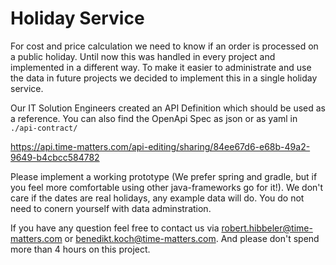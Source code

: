 # Holiday Service

For cost and price calculation we need to know if an order is processed on a public holiday. Until now this was handled in every project and implemented in a different way. To make it easier to administrate and use the data in future projects we decided to implement this in a single holiday service.


Our IT Solution Engineers created an API Definition which should be used as a reference. You can also find the OpenApi Spec as json or as yaml in `./api-contract/`

https://api.time-matters.com/api-editing/sharing/84ee67d6-e68b-49a2-9649-b4cbcc584782 


Please implement a working prototype (We prefer spring and gradle, but if you feel more comfortable using other java-frameworks go for it!). We don't care if the dates are real holidays, any example data will do. You do not need to conern yourself with data adminstration.

If you have any question feel free to contact us via robert.hibbeler@time-matters.com or benedikt.koch@time-matters.com. And please don't spend more than 4 hours on this project.